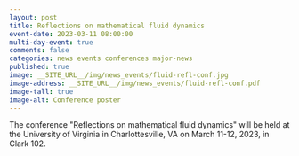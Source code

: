 ```yaml
---
layout: post
title: Reflections on mathematical fluid dynamics
event-date: 2023-03-11 08:00:00
multi-day-event: true
comments: false
categories: news events conferences major-news
published: true
image: __SITE_URL__/img/news_events/fluid-refl-conf.jpg
image-address: __SITE_URL__/img/news_events/fluid-refl-conf.pdf
image-tall: true
image-alt: Conference poster
---
```


The conference "Reflections on mathematical fluid dynamics" will be held at the University of Virginia in Charlottesville, VA on March 11-12, 2023, in Clark 102.

<!--more-->
